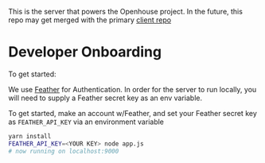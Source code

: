 This is the server that powers the Openhouse project. In the future, this repo may get merged with the primary [client repo](https://github.com/nickgarfield/openhouse-client)

# Developer Onboarding

To get started:

We use [Feather](https://feather.id) for Authentication. In order for the server to run locally, you will need to supply a Feather secret key as an env variable.

To get started, make an account w/Feather, and set your Feather secret key as `FEATHER_API_KEY` via an environment variable

```bash
yarn install
FEATHER_API_KEY=<YOUR KEY> node app.js
# now running on localhost:9000
```
